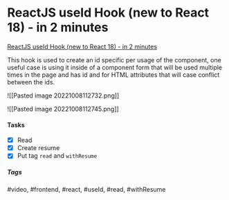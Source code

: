 # ReactJS useId Hook (new to React 18) - in 2 minutes
[ReactJS useId Hook (new to React 18) - in 2 minutes](https://www.youtube.com/watch?v=pPYwPJNonMc&ab_channel=BasaratCodes)

This hook is used to create an id specific per usage of the component, one useful case is using it inside of a component form that will be used multiple times in the page and has id and for HTML attributes that will case conflict between the ids.


![[Pasted image 20221008112732.png]]

![[Pasted image 20221008112745.png]]


#### Tasks
- [x] Read
- [x] Create resume
- [x] Put tag `read` and `withResume`

##### Tags
#video, #frontend, #react, #useId, #read, #withResume 
